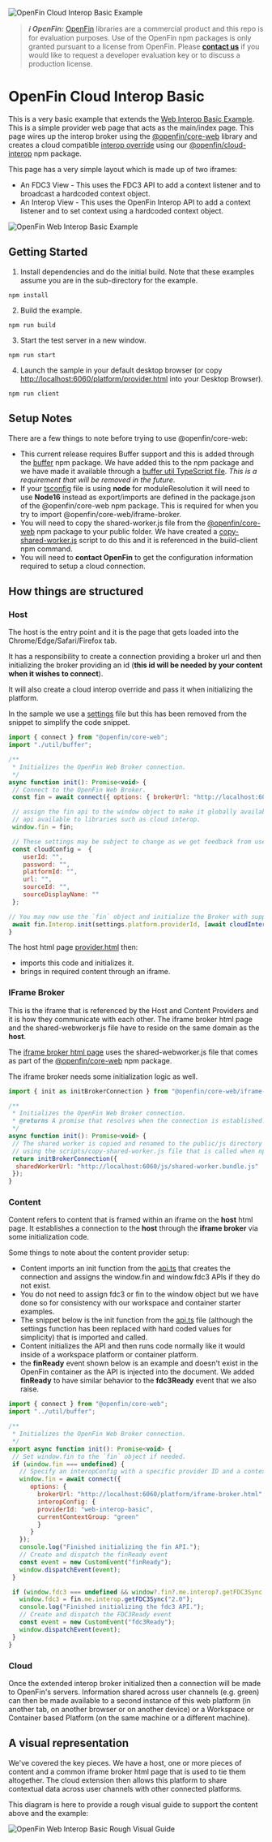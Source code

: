![OpenFin Cloud Interop Basic Example](../../assets/openfin-web-starter.png)

> **_:information_source: OpenFin:_** [OpenFin](https://www.openfin.co/) libraries are a commercial product and this repo is for evaluation purposes. Use of the OpenFin npm packages is only granted pursuant to a license from OpenFin. Please [**contact us**](https://www.openfin.co/contact/) if you would like to request a developer evaluation key or to discuss a production license.

# OpenFin Cloud Interop Basic

This is a very basic example that extends the [Web Interop Basic Example](../web-interop-basic/README.md). This is a simple provider web page that acts as the main/index page. This page wires up the interop broker using the [@openfin/core-web](https://www.npmjs.com/package/@openfin/core-web) library and creates a cloud compatible [interop override](https://developer.openfin.co/docs/javascript/stable/classes/OpenFin.InteropBroker.html) using our [@openfin/cloud-interop](https://www.npmjs.com/package/@openfin/cloud-interop) npm package.

This page has a very simple layout which is made up of two iframes:

- An FDC3 View - This uses the FDC3 API to add a context listener and to broadcast a hardcoded context object.
- An Interop View - This uses the OpenFin Interop API to add a context listener and to set context using a hardcoded context object.

![OpenFin Web Interop Basic Example](./docs/web-interop-basic.png)

## Getting Started

1. Install dependencies and do the initial build. Note that these examples assume you are in the sub-directory for the example.

```shell
npm install
```

2. Build the example.

```shell
npm run build
```

3. Start the test server in a new window.

```shell
npm run start
```

4. Launch the sample in your default desktop browser (or copy <http://localhost:6060/platform/provider.html> into your Desktop Browser).

```shell
npm run client
```

## Setup Notes

There are a few things to note before trying to use @openfin/core-web:

- This current release requires Buffer support and this is added through the [buffer](https://www.npmjs.com/package/buffer) npm package. We have added this to the npm package and we have made it available through a [buffer util TypeScript file](./client/src/util/buffer.ts). _This is a requirement that will be removed in the future_.
- If your [tsconfig](./client/tsconfig.json) file is using **node** for moduleResolution it will need to use **Node16** instead as export/imports are defined in the package.json of the @openfin/core-web npm package. This is required for when you try to import @openfin/core-web/iframe-broker.
- You will need to copy the shared-worker.js file from the [@openfin/core-web](https://www.npmjs.com/package/@openfin/core-web) npm package to your public folder. We have created a [copy-shared-worker.js](./scripts/copy-shared-worker.js) script to do this and it is referenced in the build-client npm command.
- You will need to **contact OpenFin** to get the configuration information required to setup a cloud connection.

## How things are structured

### Host

The host is the entry point and it is the page that gets loaded into the Chrome/Edge/Safari/Firefox tab.

It has a responsibility to create a connection providing a broker url and then initializing the broker providing an id (**this id will be needed by your content when it wishes to connect**).

It will also create a cloud interop override and pass it when initializing the platform.

In the sample we use a [settings](./client/src/platform/settings.ts) file but this has been removed from the snippet to simplify the code snippet.

```javascript
import { connect } from "@openfin/core-web";
import "./util/buffer";

/**
 * Initializes the OpenFin Web Broker connection.
 */
async function init(): Promise<void> {
 // Connect to the OpenFin Web Broker.
 const fin = await connect({ options: { brokerUrl: "http://localhost:6060/platform/iframe-broker.html" } });

 // assign the fin api to the window object to make it globally available for consistency with container/workspace code. It also makes the
 // api available to libraries such as cloud interop.
 window.fin = fin;

 // These settings may be subject to change as we get feedback from use cases. Please contact OpenFin for this information.
 const cloudConfig =  {
    userId: "",
    password: "",
    platformId: "",
    url: "",
    sourceId: "",
    sourceDisplayName: ""
 };

// You may now use the `fin` object and initialize the Broker with support for cloud interop.
 await fin.Interop.init(settings.platform.providerId, [await cloudInteropOverride(cloudConfig)]);
}
```

The host html page [provider.html](./public/platform/provider.html) then:

- imports this code and initializes it.
- brings in required content through an iframe.

### IFrame Broker

This is the iframe that is referenced by the Host and Content Providers and it is how they communicate with each other. The iframe broker html page and the shared-webworker.js file have to reside on the same domain as the **host**.

The [iframe broker html page](./public/platform/iframe-broker.html) uses the shared-webworker.js file that comes as part of the [@openfin/core-web](https://www.npmjs.com/package/@openfin/core-web) npm package.

The iframe broker needs some initialization logic as well.

```javascript
import { init as initBrokerConnection } from "@openfin/core-web/iframe-broker";

/**
 * Initializes the OpenFin Web Broker connection.
 * @returns A promise that resolves when the connection is established.
 */
async function init(): Promise<void> {
 // The shared worker is copied and renamed to the public/js directory from the @openfin/core-web package
 // using the scripts/copy-shared-worker.js file that is called when npm run build is called.
 return initBrokerConnection({
  sharedWorkerUrl: "http://localhost:6060/js/shared-worker.bundle.js"
 });
}
```

### Content

Content refers to content that is framed within an iframe on the **host** html page. It establishes a connection to the **host** through the **iframe broker** via some initialization code.

Some things to note about the content provider setup:

- Content imports an init function from the [api.ts](./client/src/platform/api.ts) that creates the connection and assigns the window.fin and window.fdc3 APIs if they do not exist.
- You do not need to assign fdc3 or fin to the window object but we have done so for consistency with our workspace and container starter examples.
- The snippet below is the init function from the [api.ts](./client/src/platform/api.ts) file (although the settings function has been replaced with hard coded values for simplicity) that is imported and called.
- Content initializes the API and then runs code normally like it would inside of a workspace platform or container platform.
- the **finReady** event shown below is an example and doesn't exist in the OpenFin container as the API is injected into the document. We added **finReady** to have similar behavior to the **fdc3Ready** event that we also raise.

```javascript
import { connect } from "@openfin/core-web";
import "../util/buffer";

/**
 * Initializes the OpenFin Web Broker connection.
 */
export async function init(): Promise<void> {
 // Set window.fin to the `fin` object if needed.
 if (window.fin === undefined) {
   // Specify an interopConfig with a specific provider ID and a context group to initialize the `fin.me.interop` client on connection.
   window.fin = await connect({
      options: {
        brokerUrl: "http://localhost:6060/platform/iframe-broker.html",
        interopConfig: {
        providerId: "web-interop-basic",
        currentContextGroup: "green"
        }
      }
   });
   console.log("Finished initializing the fin API.");
   // Create and dispatch the finReady event
   const event = new CustomEvent("finReady");
   window.dispatchEvent(event);
 }

 if (window.fdc3 === undefined && window?.fin?.me.interop?.getFDC3Sync !== undefined) {
   window.fdc3 = fin.me.interop.getFDC3Sync("2.0");
   console.log("Finished initializing the fdc3 API.");
   // Create and dispatch the FDC3Ready event
   const event = new CustomEvent("fdc3Ready");
   window.dispatchEvent(event);
 }
}
```

### Cloud

Once the extended interop broker initialized then a connection will be made to OpenFin's servers. Information shared across user channels (e.g. green) can then be made available to a second instance of this web platform (in another tab, on another browser or on another device) or a Workspace or Container based Platform (on the same machine or a different machine).

## A visual representation

We've covered the key pieces. We have a host, one or more pieces of content and a common iframe broker html page that is used to tie them altogether. The cloud extension then allows this platform to share contextual data across user channels with other connected platforms.

This diagram is here to provide a rough visual guide to support the content above and the example:

![OpenFin Web Interop Basic Rough Visual Guide](./docs/cloud-interop-basic-visualization.png)
